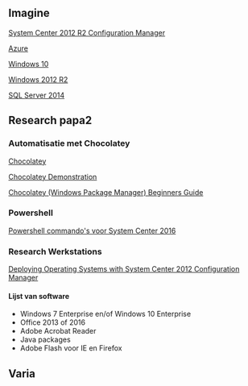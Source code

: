 ## Imagine

[System Center 2012 R2 Configuration Manager](https://e5.onthehub.com/WebStore/OfferingsOfMajorVersionList.aspx?pmv=063871bb-ba3d-e311-93f6-b8ca3a5db7a1&cmi_mnuMain=2b44b80c-dfc9-e111-971c-f04da23e67f6&cmi_mnuMain_child=112a5706-3bdb-e111-9c76-f04da23fc522&cmi_mnuMain_child_child=6b5163fa-40db-e111-9c76-f04da23fc522&ws=9382cda9-c42d-e211-aed3-f04da23e67f6&vsro=8)

[Azure](https://e5.onthehub.com/WebStore/OfferingDetails.aspx?o=98a24997-f5b7-e611-9423-b8ca3a5db7a1&ws=9382cda9-c42d-e211-aed3-f04da23e67f6&vsro=8)

[Windows 10](https://e5.onthehub.com/WebStore/OfferingsOfMajorVersionList.aspx?pmv=769faff4-d124-e511-940e-b8ca3a5db7a1&cmi_mnuMain=2b44b80c-dfc9-e111-971c-f04da23e67f6&cmi_mnuMain_child=112a5706-3bdb-e111-9c76-f04da23fc522&cmi_mnuMain_child_child=6b5163fa-40db-e111-9c76-f04da23fc522&ws=9382cda9-c42d-e211-aed3-f04da23e67f6&vsro=8)

[Windows 2012 R2](https://e5.onthehub.com/WebStore/OfferingsOfMajorVersionList.aspx?pmv=4b523f0e-3adf-e211-9000-f04da23fc520&cmi_mnuMain=2b44b80c-dfc9-e111-971c-f04da23e67f6&cmi_mnuMain_child=112a5706-3bdb-e111-9c76-f04da23fc522&cmi_mnuMain_child_child=6b5163fa-40db-e111-9c76-f04da23fc522&ws=9382cda9-c42d-e211-aed3-f04da23e67f6&vsro=8)

[SQL Server 2014 ](https://e5.onthehub.com/WebStore/OfferingDetails.aspx?o=15f3d457-e30a-e511-940c-b8ca3a5db7a1&pmv=00000000-0000-0000-0000-000000000000&ws=9382cda9-c42d-e211-aed3-f04da23e67f6&vsro=8)
## Research papa2

### Automatisatie met Chocolatey

[Chocolatey](https://chocolatey.org/)

[Chocolatey Demonstration](https://www.youtube.com/watch?v=HlnTZF3H1Ac)

[Chocolatey (Windows Package Manager) Beginners Guide](https://www.youtube.com/watch?v=hfgZYpo5moA)

### Powershell

[Powershell commando's voor System Center 2016](https://docs.microsoft.com/en-us/system-center/scsm/sm-cmdlets)

### Research Werkstations

[Deploying Operating Systems with System Center 2012 Configuration Manager](https://www.youtube.com/watch?v=99I354t500g)

#### Lijst van software
- Windows 7 Enterprise en/of Windows 10 Enterprise
- Office 2013 of 2016
- Adobe Acrobat Reader
- Java packages
- Adobe Flash voor IE en Firefox

## Varia
